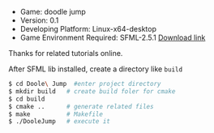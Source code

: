 * Game: doodle jump
* Version: 0.1
* Developing Platform: Linux-x64-desktop
* Game Environment Required: SFML-2.5.1 [Download link](https://www.sfml-dev.org/download.php)

Thanks for related tutorials online.

After SFML lib installed, create a directory like `build`

```bash
$ cd Doole\ Jump  #enter project directory
$ mkdir build   # create build foler for cmake
$ cd build   
$ cmake ..      # generate related files
$ make          # Makefile
$ ./DooleJump   # execute it
```
